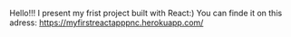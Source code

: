 Hello!!!
I present my frist project built with React:)
You can finde it on this adress: https://myfirstreactapppnc.herokuapp.com/
